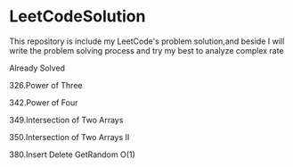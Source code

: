 # LeetCodeSolution
This repository is include my LeetCode's problem solution,and beside I will write the problem solving process and try my best to analyze complex rate

Already Solved

326.Power of Three

342.Power of Four

349.Intersection of Two Arrays

350.Intersection of Two Arrays II

380.Insert Delete GetRandom O(1)

